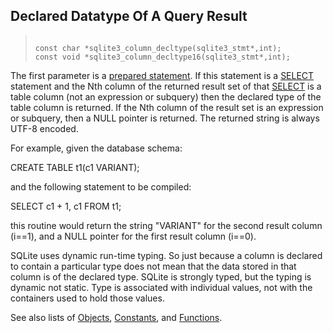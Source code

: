 ## Declared Datatype Of A Query Result




> ```
> 
> const char *sqlite3_column_decltype(sqlite3_stmt*,int);
> const void *sqlite3_column_decltype16(sqlite3_stmt*,int);
> 
> ```



The first parameter is a [prepared statement](../c3ref/stmt.html).
If this statement is a [SELECT](../lang_select.html) statement and the Nth column of the
returned result set of that [SELECT](../lang_select.html) is a table column (not an
expression or subquery) then the declared type of the table
column is returned. If the Nth column of the result set is an
expression or subquery, then a NULL pointer is returned.
The returned string is always UTF\-8 encoded.


For example, given the database schema:


CREATE TABLE t1(c1 VARIANT);


and the following statement to be compiled:


SELECT c1 \+ 1, c1 FROM t1;


this routine would return the string "VARIANT" for the second result
column (i\=\=1\), and a NULL pointer for the first result column (i\=\=0\).


SQLite uses dynamic run\-time typing. So just because a column
is declared to contain a particular type does not mean that the
data stored in that column is of the declared type. SQLite is
strongly typed, but the typing is dynamic not static. Type
is associated with individual values, not with the containers
used to hold those values.


See also lists of
 [Objects](../c3ref/objlist.html),
 [Constants](../c3ref/constlist.html), and
 [Functions](../c3ref/funclist.html).


